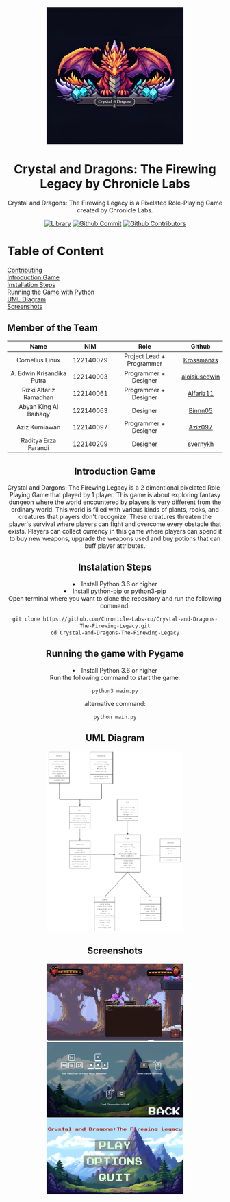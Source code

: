 <div align="center">
<img src="data/images/src/logo-cad.jpeg" style="width: 320px;"/>
<h1> Crystal and Dragons: The Firewing Legacy by Chronicle Labs </h1>

Crystal and Dragons: The Firewing Legacy is a Pixelated Role-Playing Game created by Chronicle Labs.

[![Library](https://img.shields.io/badge/pygame-orange)](#)
[![Github Commit](https://img.shields.io/github/commit-activity/m/Chronicle-Labs-co/Crystal-and-Dragons-The-Firewing-Legacy)](#)
[![Github Contributors](https://img.shields.io/badge/all_contributors-6-orange.svg)](#)
</div>



# Table of Content
[Contributing](#member-of-the-team) <br>
[Introduction Game](#introduction-game) <br>
[Installation Steps](#installation-steps) <br>
[Running the Game with Python](#running-the-game-with-python) <br>
[UML Diagram](#uml-diagram) <br>
[Screenshots](#screenshots) <br>



## Member of the Team
<div align="center">

| Name | NIM | Role | Github |
| :---: | :---: | :---: | :---: |
| Cornelius Linux                   | 122140079 | Project Lead + Programmer                      | [Krossmanzs](https://github.com/Krossmanzs) |
| A. Edwin Krisandika Putra   | 122140003 | Programmer + Designer                          | [aloisiusedwin](https://github.com/aloisiusedwin) |
| Rizki Alfariz Ramadhan       | 122140061 | Programmer + Designer                          | [Alfariz11](https://github.com/Alfariz11)    |
| Abyan King Al Baihaqy       | 122140063 | Designer                          | [Binnn05](https://github.com/Binnn05) |
| Aziz Kurniawan                   | 122140097 | Programmer + Designer | [Aziz097](https://github.com/Aziz097) |
| Raditya Erza Farandi           | 122140209 | Designer  | [svernykh](https://github.com/svernykh) |

## Introduction Game
Crystal and Dargons: The Firewing Legacy is a 2 dimentional pixelated Role-Playing Game
that played by 1 player. This game is about exploring fantasy dungeon where the world encountered by players is very different from the ordinary world. This world is filled with various kinds of plants, rocks, and creatures that players don't recognize. These creatures threaten the player's survival where players can fight and overcome every obstacle that exists. Players can collect currency in this game where players can spend it to buy new weapons, upgrade the weapons used and buy potions that can buff player attributes.


## Instalation Steps
<li> Install Python 3.6 or higher</li>
<li> Install python-pip or python3-pip</li>
Open terminal where you want to clone the repository and run the following command:

```
git clone https://github.com/Chronicle-Labs-co/Crystal-and-Dragons-The-Firewing-Legacy.git
cd Crystal-and-Dragons-The-Firewing-Legacy
```



## Running the game with Pygame
<li> Install Python 3.6 or higher</li>
Run the following command to start the game:

```
python3 main.py
```
alternative command:
```
python main.py
```

## UML Diagram
<img src="data/images/uml.png" style="width: 320px;"/>

## Screenshots
<img src="data/images/Tampilan game.png" style="width: 320px;"/>
<img src="data/images/tutorial.png" style="width: 320px;"/>
<img src="data/images/tampilanmenu.jpg" style="width: 320px;"/>
